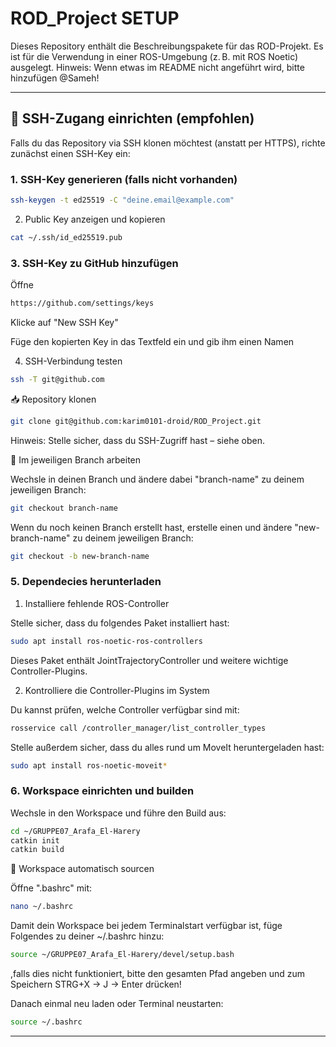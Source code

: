 # ROD_Project SETUP

Dieses Repository enthält die Beschreibungspakete für das ROD-Projekt. Es ist für die Verwendung in einer ROS-Umgebung (z. B. mit ROS Noetic) ausgelegt.
Hinweis: Wenn etwas im README nicht angeführt wird, bitte hinzufügen @Sameh!

---

## 🔑 SSH-Zugang einrichten (empfohlen)

Falls du das Repository via SSH klonen möchtest (anstatt per HTTPS), richte zunächst einen SSH-Key ein:

### 1. SSH-Key generieren (falls nicht vorhanden)

```bash
ssh-keygen -t ed25519 -C "deine.email@example.com"
```

2. Public Key anzeigen und kopieren

```bash
cat ~/.ssh/id_ed25519.pub
```
### 3. SSH-Key zu GitHub hinzufügen

  Öffne 
  ```bash 
  https://github.com/settings/keys
  ```

  Klicke auf "New SSH Key"

  Füge den kopierten Key in das Textfeld ein und gib ihm einen Namen

4. SSH-Verbindung testen

```bash
ssh -T git@github.com
```
📥 Repository klonen

```bash
git clone git@github.com:karim0101-droid/ROD_Project.git
```
  Hinweis: Stelle sicher, dass du SSH-Zugriff hast – siehe oben.


🌿 Im jeweiligen Branch arbeiten

Wechsle in deinen Branch und ändere dabei "branch-name" zu deinem jeweiligen Branch:
```bash
git checkout branch-name
```
Wenn du noch keinen Branch erstellt hast, erstelle einen und ändere "new-branch-name" zu deinem jeweiligen Branch:
```bash
git checkout -b new-branch-name
```

### 5. Dependecies herunterladen

1. Installiere fehlende ROS-Controller

Stelle sicher, dass du folgendes Paket installiert hast:
```bash
sudo apt install ros-noetic-ros-controllers
```

Dieses Paket enthält JointTrajectoryController und weitere wichtige Controller-Plugins.

2. Kontrolliere die Controller-Plugins im System

Du kannst prüfen, welche Controller verfügbar sind mit:
```bash
rosservice call /controller_manager/list_controller_types
```

Stelle außerdem sicher, dass du alles rund um MoveIt heruntergeladen hast:
```bash
sudo apt install ros-noetic-moveit*
```

### 6. Workspace einrichten und builden


Wechsle in den Workspace und führe den Build aus:
```bash
cd ~/GRUPPE07_Arafa_El-Harery
catkin init
catkin build
```


📡 Workspace automatisch sourcen

Öffne ".bashrc" mit:
```bash
nano ~/.bashrc
```

Damit dein Workspace bei jedem Terminalstart verfügbar ist, füge Folgendes zu deiner ~/.bashrc hinzu:
```bash
source ~/GRUPPE07_Arafa_El-Harery/devel/setup.bash
```
,falls dies nicht funktioniert, bitte den gesamten Pfad angeben und zum Speichern STRG+X -> J -> Enter drücken!

Danach einmal neu laden oder Terminal neustarten:
```bash
source ~/.bashrc
```

---
